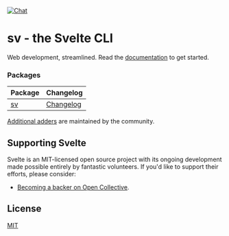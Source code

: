 [![Chat](https://img.shields.io/discord/457912077277855764?label=chat&logo=discord)](https://svelte.dev/chat)

# sv - the Svelte CLI

Web development, streamlined. Read the [documentation](https://kit.svelte.dev/docs) to get started.

### Packages

| Package                                              | Changelog                                                     |
| --------------------------------------------------------------------------- | ------------------------------------------------------------- |
| [sv](packages/cli)                                   | [Changelog](packages/cli/CHANGELOG.md)                        |

[Additional adders](https://www.sveltesociety.dev/templates?category=svelte-add) are maintained by the community.

## Supporting Svelte

Svelte is an MIT-licensed open source project with its ongoing development made possible entirely by fantastic volunteers. If you'd like to support their efforts, please consider:

- [Becoming a backer on Open Collective](https://opencollective.com/svelte).

## License

[MIT](https://github.com/sveltejs/kit/blob/main/LICENSE)
